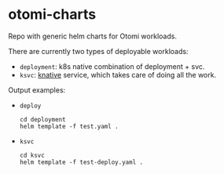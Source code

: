 # otomi-charts

Repo with generic helm charts for Otomi workloads.

There are currently two types of deployable workloads:

- `deployment`: k8s native combination of deployment + svc.
- `ksvc`: [knative](https://knative.dev/docs/serving/) service, which takes care of doing all the work.

Output examples:

-  `deploy`
   ```
   cd deployment
   helm template -f test.yaml .
   ```
-  `ksvc`
   ```
   cd ksvc
   helm template -f test-deploy.yaml .
   ```
